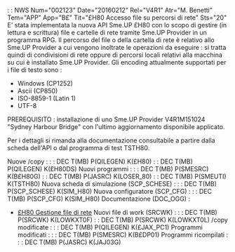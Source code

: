  :  : NWS Num="002123" Date="20160212" Rel="V4R1" Atr="M. Benetti" Tem="APP" App="B£" Tit="£H80 Accesso file su percorsi di rete" Sts="20"
E' stata implementata la nuova API Sme.UP £H80 con lo scopo di gestire (in lettura e scrittura) file e cartelle di rete tramite Sme.UP Provider in un programma RPG.
Il percorso del file o della cartella di rete è relativo allo Sme.UP Provider a cui vengono inoltrate le operazioni da eseguire :  si tratta quindi di condivisioni di rete oppure di percorsi locali relativi alla macchina su cui è installato Sme.UP Provider.
Gli encoding attualmente supportati per i file di testo sono : 
* Windows (CP1252)
* Ascii (CP850)
* ISO-8859-1 (Latin 1)
* UTF-8

PREREQUISITO :  installazione di uno Sme.UP Provider V4R1M151024 "Sydney Harbour Bridge" con l'ultimo
aggiornamento disponibile applicato.

Per i dettagli si rimanda alla documentazione consultabile a partire dalla scheda dell'API o dal programma di test TSTH80.

Nuove /copy : 
 :  : DEC T(MB) P(QILEGEN) K(£H80)
 :  : DEC T(MB) P(QILEGEN) K(£H80DS)
Nuovi programmi : 
 :  : DEC T(MB) P(SMESRC) K(B£H80G)
 :  : DEC T(MB) P(JASRC) K(LOSER_80)
 :  : DEC T(MB) P(SMEUTI) K(TSTH80)
Nuova scheda di simulazione (SCP_SCHESE) : 
 :  : DEC T(MB) P(SCP_SCHESE) K(SIM_H80)
Nuova configuratore (SCP_CFG) : 
 :  : DEC T(MB) P(SCP_CFG) K(SIM_H80)
Documentazione (DOC_OGG) : 
- [£H80 Gestione file di rete](Sorgenti/OJ/PGM/TSTH80)
Nuovi file di work (SRCWK) : 
 :  : DEC T(MB) P(SRCWK) K(LOWKXT0F)
 :  : DEC T(MB) P(SRCWK) K(LOWKXT0L)
/copy modificate : 
 :  : DEC T(MB) P(QILEGEN) K(£JAX_PC1)
Programmi modificati : 
 :  : DEC T(MB) P(SMESRC) K(B£DP01)
Programmi ricompilati : 
 :  : DEC T(MB) P(JASRC) K(JAJ03G)

